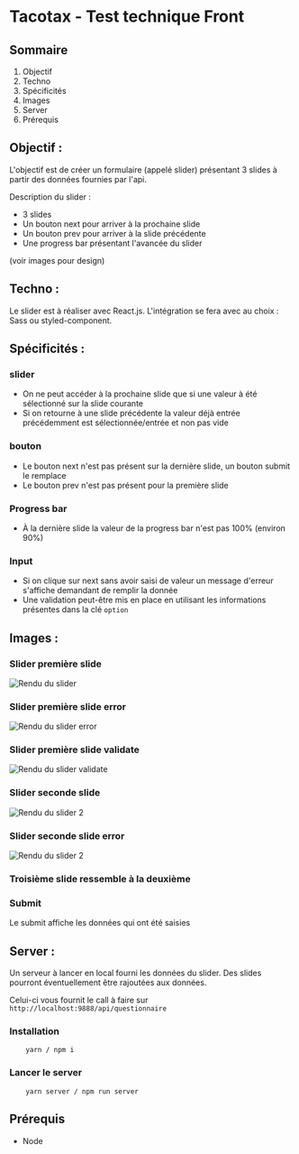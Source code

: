 # Tacotax - Test technique Front
## Sommaire
1. Objectif
2. Techno
3. Spécificités
4. Images
5. Server
6. Prérequis

## Objectif :
L'objectif est de créer un formulaire (appelé slider) présentant 3 slides à partir des données fournies par l'api.

Description du slider :

* 3 slides
* Un bouton next pour arriver à la prochaine slide
* Un bouton prev pour arriver à la slide précédente
* Une progress bar présentant l'avancée du slider

(voir images pour design)

## Techno :
Le slider est à réaliser avec React.js.
L'intégration se fera avec au choix : Sass ou styled-component.

## Spécificités :
### slider
* On ne peut accéder à la prochaine slide que si une valeur à été sélectionné sur la slide courante
* Si on retourne à une slide précédente la valeur déjà entrée précédemment est sélectionnée/entrée et non pas vide

### bouton
* Le bouton next n'est pas présent sur la dernière slide, un bouton submit le remplace
* Le bouton prev n'est pas présent pour la première slide

### Progress bar
* À la dernière slide la valeur de la progress bar n'est pas 100% (environ 90%)

### Input
* Si on clique sur next sans avoir saisi de valeur un message d'erreur s'affiche demandant de remplir la donnée
* Une validation peut-être mis en place en utilisant les informations présentes dans la clé `option`

## Images :
### Slider première slide
![Rendu du slider](./images_description/rendu_slider_slide_1.png)

### Slider première slide error
![Rendu du slider error](./images_description/rendu_slider_slide_1_error.png)

### Slider première slide validate
![Rendu du slider validate](./images_description/rendu_slider_slide_1_validate.png)

### Slider seconde slide
![Rendu du slider 2](./images_description/rendu_slider_slide_2.png)

### Slider seconde slide error
![Rendu du slider 2](./images_description/rendu_slider_slide_2_error.png)

### Troisième slide ressemble à la deuxième

### Submit
Le submit affiche les données qui ont été saisies


## Server :
Un serveur à lancer en local fourni les données du slider.
Des slides pourront éventuellement être rajoutées aux données.

Celui-ci vous fournit le call à faire sur `http://localhost:9888/api/questionnaire`

### Installation
```
	yarn / npm i
```

### Lancer le server
```
	yarn server / npm run server
```

## Prérequis
* Node
